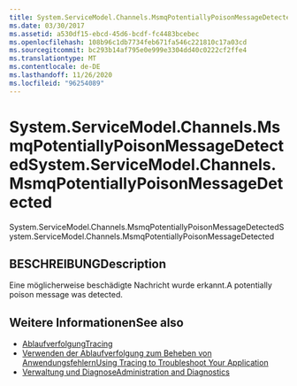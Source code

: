 ```yaml
---
title: System.ServiceModel.Channels.MsmqPotentiallyPoisonMessageDetected
ms.date: 03/30/2017
ms.assetid: a530df15-ebcd-45d6-bcdf-fc4483bcebec
ms.openlocfilehash: 108b96c1db7734feb671fa546c221810c17a03cd
ms.sourcegitcommit: bc293b14af795e0e999e3304dd40c0222cf2ffe4
ms.translationtype: MT
ms.contentlocale: de-DE
ms.lasthandoff: 11/26/2020
ms.locfileid: "96254089"
---
```

# <a name="systemservicemodelchannelsmsmqpotentiallypoisonmessagedetected"></a><span data-ttu-id="38302-102">System.ServiceModel.Channels.MsmqPotentiallyPoisonMessageDetected</span><span class="sxs-lookup"><span data-stu-id="38302-102">System.ServiceModel.Channels.MsmqPotentiallyPoisonMessageDetected</span></span>

<span data-ttu-id="38302-103">System.ServiceModel.Channels.MsmqPotentiallyPoisonMessageDetected</span><span class="sxs-lookup"><span data-stu-id="38302-103">System.ServiceModel.Channels.MsmqPotentiallyPoisonMessageDetected</span></span>  
  
## <a name="description"></a><span data-ttu-id="38302-104">BESCHREIBUNG</span><span class="sxs-lookup"><span data-stu-id="38302-104">Description</span></span>  

 <span data-ttu-id="38302-105">Eine möglicherweise beschädigte Nachricht wurde erkannt.</span><span class="sxs-lookup"><span data-stu-id="38302-105">A potentially poison message was detected.</span></span>  
  
## <a name="see-also"></a><span data-ttu-id="38302-106">Weitere Informationen</span><span class="sxs-lookup"><span data-stu-id="38302-106">See also</span></span>

- [<span data-ttu-id="38302-107">Ablaufverfolgung</span><span class="sxs-lookup"><span data-stu-id="38302-107">Tracing</span></span>](index.md)
- [<span data-ttu-id="38302-108">Verwenden der Ablaufverfolgung zum Beheben von Anwendungsfehlern</span><span class="sxs-lookup"><span data-stu-id="38302-108">Using Tracing to Troubleshoot Your Application</span></span>](using-tracing-to-troubleshoot-your-application.md)
- [<span data-ttu-id="38302-109">Verwaltung und Diagnose</span><span class="sxs-lookup"><span data-stu-id="38302-109">Administration and Diagnostics</span></span>](../index.md)
